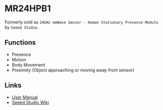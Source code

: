 # MR24HPB1

Formerly sold as `24GHz mmWave Sensor - Human Stationary Presence Module` by `Seeed Studio`.

## Functions

* Presence
* Motion
* Body Movement
* Proximity (Object approaching or moving away from sensor)

## Links

* [User Manual](https://files.seeedstudio.com/wiki/mmWave-radar/Human_Presence_User_Manual.pdf)
* [Seeed Studio Wiki](https://wiki.seeedstudio.com/Radar_MR24HPB1/)